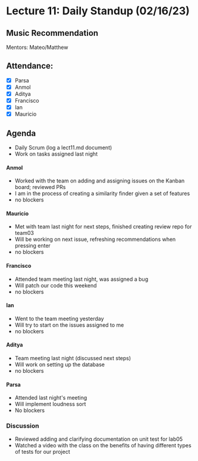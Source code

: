 # Lecture 11: Daily Standup (02/16/23)

## Music Recommendation

Mentors: Mateo/Matthew

## Attendance:

 - [x] Parsa
 - [x] Anmol
 - [x] Aditya
 - [x] Francisco 
 - [x] Ian
 - [x] Mauricio

## Agenda

 - Daily Scrum (log a lect11.md document)
 - Work on tasks assigned last night

#### Anmol

 - Worked with the team on adding and assigning issues on the Kanban board; reviewed PRs
 - I am in the process of creating a similarity finder given a set of features
 - no blockers

#### Mauricio

 - Met with team last night for next steps, finished creating review repo for team03
 - Will be working on next issue, refreshing recommendations when pressing enter
 - no blockers

#### Francisco

 - Attended team meeting last night, was assigned a bug
 - Will patch our code this weekend
 - no blockers

#### Ian

 - Went to the team meeting yesterday
 - Will try to start on the issues assigned to me
 - no blockers

#### Aditya

 - Team meeting last night (discussed next steps)
 - Will work on setting up the database
 - no blockers

#### Parsa

 - Attended last night's meeting
 - Will implement loudness sort
 - No blockers

### Discussion

 - Reviewed adding and clarifying documentation on unit test for lab05
 - Watched a video with the class on the benefits of having different types of tests for our project
